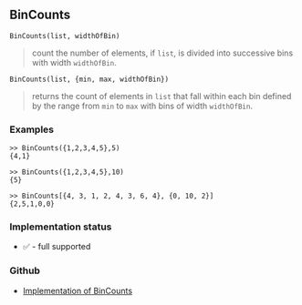 ## BinCounts

```
BinCounts(list, widthOfBin)
```

> count the number of elements, if `list`, is divided into successive bins with width `widthOfBin`.

```
BinCounts(list, {min, max, widthOfBin})
```

> returns the count of elements in `list` that fall within each bin defined by the range from `min` to `max` with bins of width `widthOfBin`.

### Examples

```
>> BinCounts({1,2,3,4,5},5) 
{4,1}

>> BinCounts({1,2,3,4,5},10) 
{5}

>> BinCounts[{4, 3, 1, 2, 4, 3, 6, 4}, {0, 10, 2}]
{2,5,1,0,0}
```






### Implementation status

* &#x2705; - full supported

### Github

* [Implementation of BinCounts](https://github.com/axkr/symja_android_library/blob/master/symja_android_library/matheclipse-core/src/main/java/org/matheclipse/core/builtin/StatisticsFunctions.java#L970) 
